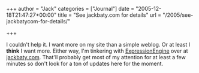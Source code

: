 +++
author = "Jack"
categories = ["Journal"]
date = "2005-12-18T21:47:27+00:00"
title = "See jackbaty.com for details"
url = "/2005/see-jackbatycom-for-details/"

+++

I couldn't help it. I want more on my site than a simple weblog. Or at least I **think** I want more. Either way, I'm tinkering with [ExpressionEngine][1] over at [jackbaty.com][2]. That'll probably get most of my attention for at least a few minutes so don't look for a ton of updates here for the moment.

 [1]: http://www.pmachine.com
 [2]: https://jackbaty.com